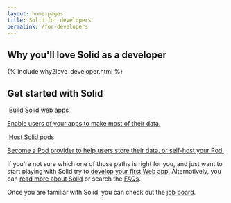 ```yaml
---
layout: home-pages
title: Solid for developers
permalink: /for-developers
---
```

<div class="home-pages">
  <h2 class="intro-heading">Why you'll love Solid as a developer</h2>
  
  {% include why2love_developer.html %}

  <h2 class="intro-heading">Get started with Solid</h2>

  <div class="cards row around">
    <div class="col-xs-12 col-sm-12 col-md-6 col-lg-6">
      <a href="{{site.baseUrl}}/for-developers/apps" class="card">
        <div class="card-header">
          <img
            src="{{site.baseurl}}/assets/img/fontawesome-free-5.11.2-web/svgs/solid/code.svg"
            alt=""
            class="icon"
          />
          <span class="card-title">Build Solid web apps</span>
        </div>
        <div class="card-body">
          <p>
            Enable users of your apps to make most of their data.
          </p>
        </div>
      </a>
    </div>
    <div class="col-xs-12 col-sm-12 col-md-6 col-lg-6">
      <a href="{{site.baseUrl}}/for-developers/pod-server" class="card">
        <div class="card-header">
          <img
            src="{{site.baseurl}}/assets/img/fontawesome-free-5.11.2-web/svgs/solid/pallet.svg"
            alt=""
            class="icon"
          />
          <span class="card-title">Host Solid pods</span>
        </div>
        <div class="card-body">
          <p>
            Become a Pod provider to help users store their data, or self-host your Pod.
          </p>
        </div>
      </a>
    </div>
  </div>

  If you're not sure which one of those paths is right for you, and just want to start playing with Solid try to <a href="{{site.baseUrl}}/for-developers/apps/first-app">develop your first Web app</a>. Alternatively, you can <a href="{{site.baseUrl}}/#what-is-solid">read more about Solid</a> or search the <a href="{{site.baseUrl}}/faqs">FAQs</a>. 

  Once you are familiar with Solid, you can check out the <a href="/job-board">job board</a>.
</div>
